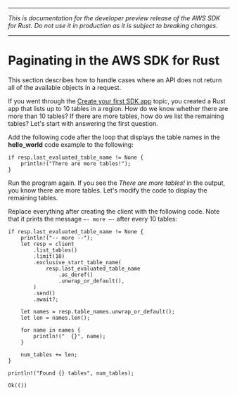 --------

 *This is documentation for the developer preview release of the AWS SDK for Rust\. Do not use it in production as it is subject to breaking changes\.* 

--------

# Paginating in the AWS SDK for Rust<a name="paginating"></a>

This section describes how to handle cases where an API does not return all of the available objects in a request\.

If you went through the [Create your first SDK app](getting-started.md#hello-world) topic, you created a Rust app that lists up to 10 tables in a region\. How do we know whether there are more than 10 tables? If there are more tables, how do we list the remaining tables? Let's start with answering the first question\.

Add the following code after the loop that displays the table names in the **hello\_world** code example to the following:

```
if resp.last_evaluated_table_name != None {
    println!("There are more tables!");
}
```

Run the program again\. If you see the *There are more tables\!* in the output, you know there are more tables\. Let's modify the code to display the remaining tables\.

Replace everything after creating the client with the following code\. Note that it prints the message `–- more –-` after every 10 tables:

```
if resp.last_evaluated_table_name != None {
    println!("-- more --");
    let resp = client
        .list_tables()
        .limit(10)
        .exclusive_start_table_name(
            resp.last_evaluated_table_name
                .as_deref()
                .unwrap_or_default(),
        )
        .send()
        .await?;

    let names = resp.table_names.unwrap_or_default();
    let len = names.len();

    for name in names {
        println!("  {}", name);
    }

    num_tables += len;
}

println!("Found {} tables", num_tables);

Ok(())
```